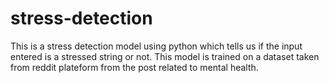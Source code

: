# stress-detection
This is a stress detection model using python which tells us if the input entered is a stressed string or not.
This model is trained on a dataset taken from reddit plateform from the post related to mental health.

